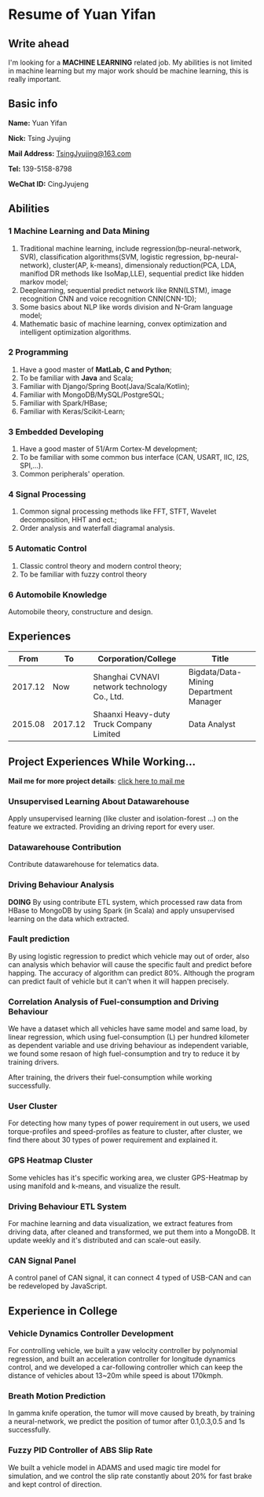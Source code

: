 # Resume of Yuan Yifan
## Write ahead
I'm looking for a **MACHINE LEARNING** related job. My abilities is not limited in machine learning but my major work should be machine learning, this is really important.

## Basic info
**Name:** Yuan Yifan

**Nick:** Tsing Jyujing

**Mail Address:** [TsingJyujing@163.com](mailto://TsingJyujing@163.com "TsingJyujing@163.com")

**Tel:** 139-5158-8798

**WeChat ID:** CingJyujeng

## Abilities

### 1 Machine Learning and Data Mining
1. Traditional machine learning, include regression(bp-neural-network, SVR), classification algorithms(SVM, logistic regression, bp-neural-network), cluster(AP, k-means), dimensionaly reduction(PCA, LDA, maniflod DR methods like IsoMap,LLE), sequential predict like hidden markov model;
2. Deeplearning, sequential predict network like RNN(LSTM), image recognition CNN and voice recognition CNN(CNN-1D);
3. Some basics about NLP like words division and N-Gram language model;
4. Mathematic basic of machine learning, convex optimization and intelligent optimization algorithms.

### 2 Programming
1. Have a good master of **MatLab, C and Python**;
2. To be familiar with **Java** and Scala;
3. Familiar with Django/Spring Boot(Java/Scala/Kotlin);
4. Familiar with MongoDB/MySQL/PostgreSQL;
5. Familiar with Spark/HBase;
6. Familiar with Keras/Scikit-Learn;

### 3 Embedded Developing
1. Have a good master of 51/Arm Cortex-M development;
2. To be familiar with some common bus interface (CAN, USART, IIC, I2S, SPI,...).
3. Common peripherals' operation.

### 4 Signal Processing
1. Common signal processing methods like FFT, STFT, Wavelet decomposition, HHT and ect.;
2. Order analysis and waterfall diagramal analysis.

### 5 Automatic Control
1. Classic control theory and modern control theory;
2. To be familiar with fuzzy control theory

### 6 Automobile Knowledge
Automobile theory, constructure and design.

## Experiences

|From|To|Corporation/College|Title|
|-|-|-|-|
|2017.12|Now|Shanghai CVNAVI network technology Co., Ltd.|Bigdata/Data-Mining Department Manager|
|2015.08|2017.12|Shaanxi Heavy-duty Truck Company Limited|Data Analyst|

## Project Experiences While Working...

**Mail me for more project details**: [click here to mail me](mailto://TsingJyujing@163.com "TsingJyujing@163.com")

### Unsupervised Learning About Datawarehouse
Apply unsupervised learning (like cluster and isolation-forest ...) on the feature we extracted.
Providing an driving report for every user.

### Datawarehouse Contribution
Contribute datawarehouse for telematics data.

### Driving Behaviour Analysis
**DOING** By using contribute ETL system, which processed raw data from HBase to MongoDB by using Spark (in Scala) and apply unsupervised learning on the data which extracted.

### Fault prediction
By using logistic regression to predict which vehicle may out of order, also can analysis which behavior will cause the specific fault and predict before happing. The accuracy of algorithm can predict 80%. Although the program can predict fault of vehicle but it can't when it will happen precisely.

### Correlation Analysis of Fuel-consumption and Driving Behaviour
We have a dataset which all vehicles have same model and same load, by linear regression, which using fuel-consumption (L) per hundred kilometer as dependent variable and use driving behaviour as independent variable, we found some resaon of high fuel-consumption and try to reduce it by training drivers. 

After training, the drivers their fuel-consumption while working successfully.

### User Cluster
For detecting how many types of power requirement in out users, we used torque-profiles and speed-profiles as feature to cluster, after cluster, we find there about 30 types of power requirement and explained it.

### GPS Heatmap Cluster
Some vehicles has it's specific working area, we cluster GPS-Heatmap by using manifold and k-means, and visualize the result.

### Driving Behaviour ETL System
For machine learning and data visualization, we extract features from driving data, after cleaned and transformed, we put them into a MongoDB. It update weekly and it's distributed and can scale-out easily.

### CAN Signal Panel
A control panel of CAN signal, it can connect 4 typed of USB-CAN and can be redeveloped by JavaScript.

## Experience in College
### Vehicle Dynamics Controller Development
For controlling vehicle, we built a yaw velocity controller by polynomial regression, and built an acceleration controller for longitude dynamics control, and we developed a car-following controller which can keep the distance of vehicles about 13~20m while speed is about 170kmph.

### Breath Motion Prediction
In gamma knife operation, the tumor will move caused by breath, by training a neural-network, we predict the position of tumor after 0.1,0.3,0.5 and 1s successfully.

### Fuzzy PID Controller of ABS Slip Rate
We built a vehicle model in ADAMS and used magic tire model for simulation, and we control the slip rate constantly about 20% for fast brake and kept control of direction.
